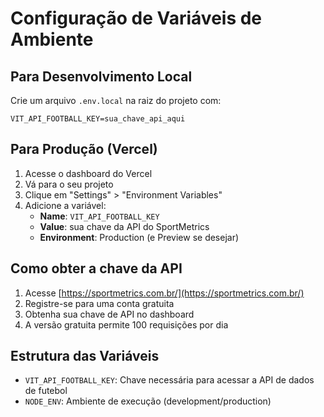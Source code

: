 # Configuração de Variáveis de Ambiente

## Para Desenvolvimento Local

Crie um arquivo `.env.local` na raiz do projeto com:

```env
VIT_API_FOOTBALL_KEY=sua_chave_api_aqui
```

## Para Produção (Vercel)

1. Acesse o dashboard do Vercel
2. Vá para o seu projeto
3. Clique em "Settings" > "Environment Variables"
4. Adicione a variável:
   - **Name**: `VIT_API_FOOTBALL_KEY`
   - **Value**: sua chave da API do SportMetrics
   - **Environment**: Production (e Preview se desejar)

## Como obter a chave da API

1. Acesse [https://sportmetrics.com.br/](https://sportmetrics.com.br/)
2. Registre-se para uma conta gratuita
3. Obtenha sua chave de API no dashboard
4. A versão gratuita permite 100 requisições por dia

## Estrutura das Variáveis

- `VIT_API_FOOTBALL_KEY`: Chave necessária para acessar a API de dados de futebol
- `NODE_ENV`: Ambiente de execução (development/production)

